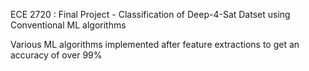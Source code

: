 ECE 2720 : Final Project - Classification of Deep-4-Sat Datset using Conventional ML algorithms

Various ML algorithms implemented after feature extractions to get an accuracy of over 99%

